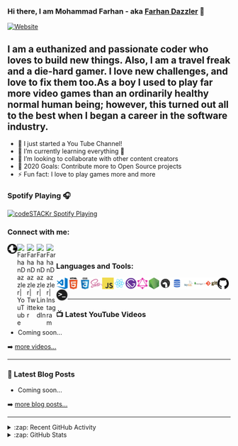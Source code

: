 ### Hi there, I am Mohammad Farhan - aka [Farhan Dazzler][website] 👋

[![Website](https://img.shields.io/website?label=Farhandazzler.com&style=for-the-badge&url=https%3A%2F%2farhandazzler.com)](https://farhandazzler.com)


## I am a euthanized and passionate coder who loves to build new things. Also, I am a travel freak and a die-hard gamer. I love new challenges, and love to fix them too.As a boy I used to play far more video games than an ordinarily healthy normal human being; however, this turned out all to the best when I began a career in the software industry.

- 🔭 I just started a You Tube Channel!
- 🌱 I’m currently learning everything 🤣
- 👯 I’m looking to collaborate with other content creators
- 🥅 2020 Goals: Contribute more to Open Source projects
- ⚡ Fun fact: I love to play games more and more

### Spotify Playing 🎧

[<img src="https://now-playing-codestackr.vercel.app/api/spotify-playing" alt="codeSTACKr Spotify Playing" width="350" />](https://open.spotify.com/playlist/5lal1iq7vOPtum3uk92VDg)

### Connect with me:

[<img align="left" alt="FarhanDazzler.com" width="22px" src="https://raw.githubusercontent.com/iconic/open-iconic/master/svg/globe.svg" />][website]
[<img align="left" alt="FarhanDazzler| YouTube" width="22px" src="https://cdn.jsdelivr.net/npm/simple-icons@v3/icons/youtube.svg" />][youtube]
[<img align="left" alt="FarhanDazzler| Twitter" width="22px" src="https://cdn.jsdelivr.net/npm/simple-icons@v3/icons/twitter.svg" />][twitter]
[<img align="left" alt="FarhanDazzler| LinkedIn" width="22px" src="https://cdn.jsdelivr.net/npm/simple-icons@v3/icons/linkedin.svg" />][linkedin]
[<img align="left" alt="FarhanDazzler| Instagram" width="22px" src="https://cdn.jsdelivr.net/npm/simple-icons@v3/icons/instagram.svg" />][instagram]

<br />

### Languages and Tools:

[<img align="left" alt="Visual Studio Code" width="26px" src="https://raw.githubusercontent.com/github/explore/80688e429a7d4ef2fca1e82350fe8e3517d3494d/topics/visual-studio-code/visual-studio-code.png" />][webdevplaylist]
[<img align="left" alt="HTML5" width="26px" src="https://raw.githubusercontent.com/github/explore/80688e429a7d4ef2fca1e82350fe8e3517d3494d/topics/html/html.png" />][webdevplaylist]
[<img align="left" alt="CSS3" width="26px" src="https://raw.githubusercontent.com/github/explore/80688e429a7d4ef2fca1e82350fe8e3517d3494d/topics/css/css.png" />][cssplaylist]
[<img align="left" alt="Sass" width="26px" src="https://raw.githubusercontent.com/github/explore/80688e429a7d4ef2fca1e82350fe8e3517d3494d/topics/sass/sass.png" />][cssplaylist]
[<img align="left" alt="JavaScript" width="26px" src="https://raw.githubusercontent.com/github/explore/80688e429a7d4ef2fca1e82350fe8e3517d3494d/topics/javascript/javascript.png" />][jsplaylist]
[<img align="left" alt="React" width="26px" src="https://raw.githubusercontent.com/github/explore/80688e429a7d4ef2fca1e82350fe8e3517d3494d/topics/react/react.png" />][reactplaylist]
[<img align="left" alt="Gatsby" width="26px" src="https://raw.githubusercontent.com/github/explore/e94815998e4e0713912fed477a1f346ec04c3da2/topics/gatsby/gatsby.png" />][webdevplaylist]
[<img align="left" alt="GraphQL" width="26px" src="https://raw.githubusercontent.com/github/explore/80688e429a7d4ef2fca1e82350fe8e3517d3494d/topics/graphql/graphql.png" />][webdevplaylist]
[<img align="left" alt="Node.js" width="26px" src="https://raw.githubusercontent.com/github/explore/80688e429a7d4ef2fca1e82350fe8e3517d3494d/topics/nodejs/nodejs.png" />][webdevplaylist]
[<img align="left" alt="Deno" width="26px" src="https://raw.githubusercontent.com/github/explore/361e2821e2dea67711cde99c9c40ed357061cf27/topics/deno/deno.png" />][webdevplaylist]
[<img align="left" alt="SQL" width="26px" src="https://raw.githubusercontent.com/github/explore/80688e429a7d4ef2fca1e82350fe8e3517d3494d/topics/sql/sql.png" />][webdevplaylist]
[<img align="left" alt="MySQL" width="26px" src="https://raw.githubusercontent.com/github/explore/80688e429a7d4ef2fca1e82350fe8e3517d3494d/topics/mysql/mysql.png" />][webdevplaylist]
[<img align="left" alt="MongoDB" width="26px" src="https://raw.githubusercontent.com/github/explore/80688e429a7d4ef2fca1e82350fe8e3517d3494d/topics/mongodb/mongodb.png" />][webdevplaylist]
[<img align="left" alt="Git" width="26px" src="https://raw.githubusercontent.com/github/explore/80688e429a7d4ef2fca1e82350fe8e3517d3494d/topics/git/git.png" />][webdevplaylist]
[<img align="left" alt="GitHub" width="26px" src="https://raw.githubusercontent.com/github/explore/78df643247d429f6cc873026c0622819ad797942/topics/github/github.png" />][webdevplaylist]
[<img align="left" alt="Terminal" width="26px" src="https://raw.githubusercontent.com/github/explore/80688e429a7d4ef2fca1e82350fe8e3517d3494d/topics/terminal/terminal.png" />][webdevplaylist]

<br />
<br />

---

### 📺 Latest YouTube Videos

<!-- YOUTUBE:START -->
- Coming soon...
<!-- YOUTUBE:END -->

➡️ [more videos...](https://www.youtube.com/channel/UC7xxOCVncey114RisjHPsuA?view_as=subscriber)

---

### 📕 Latest Blog Posts

<!-- BLOG-POST-LIST:START -->
- Coming soon...
<!-- BLOG-POST-LIST:END -->

➡️ [more blog posts...](https://farhandazzler.com)

---

<details>
  <summary>:zap: Recent GitHub Activity</summary>
  
<!--START_SECTION:activity-->

<!--END_SECTION:activity-->

</details>

<details>
  <summary>:zap: GitHub Stats</summary>

  

</details>

[website]: https://twitter.com/farhan_dazzler
[course]: #
[twitter]: https://twitter.com/farhan_dazzler
[youtube]: https://www.youtube.com/channel/UC7xxOCVncey114RisjHPsuA?view_as=subscriber
[instagram]: https://www.instagram.com/farhan_dazzler
[linkedin]: https://www.linkedin.com/in/farhandazzler/
[webdevplaylist]: #
[jsplaylist]: #
[cssplaylist]: #
[reactplaylist]: #
